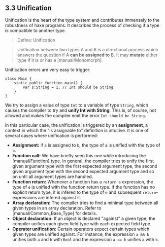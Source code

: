 ## 3.3 Unification

Unification is the heart of the type system and contributes immensely to the robustness of haxe programs. It describes the process of checking if a type is compatible to another type.

> Define: Unification

>
> Unification between two types A and B is a directional process which answers the question if A **can be assigned to** B. It may **mutate** either type if it is or has a [manual/Monomorph].

Unification errors are very easy to trigger:

```
class Main {
	static public function main() {
		var s:String = 1; // Int should be String
	}
}
```
We try to assign a value of type `Int` to a variable of type `String`, which causes the compiler to try and **unify Int with String**. This is, of course, not allowed and makes the compiler emit the error `Int should be String`.

In this particular case, the unification is triggered by an **assignment**, a context in which the "is assignable to" definition is intuitive. It is one of several cases where unification is performed:



* **Assignment:** If `a` is assigned to `b`, the type of `a` is unified with the type of `b`.
* **Function call:** We have briefly seen this one while introducing the [manual/Function] type. In general, the compiler tries to unify the first given argument type with the first expected argument type, the second given argument type with the second expected argument type and so on until all argument types are handled.
* **Function return:** Whenever a function has a `return e` expression, the type of `e` is unified with the function return type. If the function has no explicit return type, it is infered to the type of `e` and subsequent `return`-expressions are infered against it.
* **Array declaration:** The compiler tries to find a minimal type between all given types in an array declaration. Refer to [manual/Common_Base_Type] for details.
* **Object declaration:** If an object is declared "against" a given type, the compiler unifies each given field type with each expected field type.
* **Operator unification:** Certain operators expect certain types which given types are unified against. For instance, the expression `a && b` unifies both `a` and `b` with `Bool` and the expression `a == b` unifies `a` with `b`.